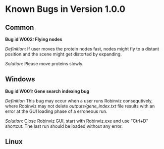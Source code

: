 # Known Bugs in Version 1.0.0 #

## Common ##
**Bug id W002: Flying nodes**

_Definition_: If user moves the protein nodes fast, nodes might fly to a distant position and the scene might get distorted by expanding.

_Solution_: Please move proteins slowly.

## Windows ##

**Bug id W001: Gene search indexing bug**

_Definition_ This bug may occur when a user runs Robinviz consequtively, where Robinviz may not delete _outputs/gene\_index.txt_ file results with an error at the GUI loading phase of a erroneous run.

_Solution_: Close Robinviz GUI, start with Robinviz.exe and use "Ctrl+D" shortcut. The last run should be loaded without any error.

## Linux ##

